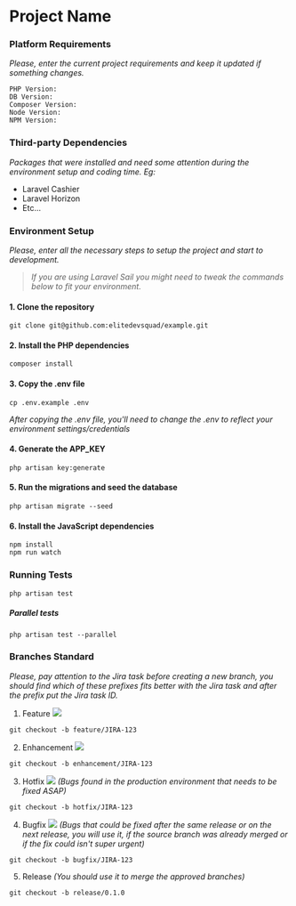 # Project Name

### Platform Requirements
_Please, enter the current project requirements and keep it updated if something changes._

```
PHP Version:
DB Version:
Composer Version:
Node Version:
NPM Version:
```

### Third-party Dependencies
_Packages that were installed and need some attention during the environment setup and coding time. Eg:_

* Laravel Cashier
* Laravel Horizon
* Etc...

### Environment Setup
_Please, enter all the necessary steps to setup the project and start to development._

> _If you are using Laravel Sail you might need to tweak the commands below to fit your environment._

#### 1. Clone the repository
```
git clone git@github.com:elitedevsquad/example.git
```

#### 2. Install the PHP dependencies
```
composer install
```

#### 3. Copy the .env file
```
cp .env.example .env
```
_After copying the .env file, you'll need to change the .env to reflect your environment settings/credentials_

#### 4. Generate the APP_KEY
```
php artisan key:generate
```

#### 5. Run the migrations and seed the database
```
php artisan migrate --seed
```

#### 6. Install the JavaScript dependencies
```
npm install
npm run watch
```

### Running Tests
```
php artisan test
```
##### Parallel tests
```
php artisan test --parallel
```

### Branches Standard
_Please, pay attention to the Jira task before creating a new branch, you should find which of these prefixes fits better with the Jira task and after the prefix put the Jira task ID._

1. Feature ![](https://team-devsquad.atlassian.net/secure/viewavatar?avatarId=10315&avatarType=issuetype)
```
git checkout -b feature/JIRA-123
```

2. Enhancement ![](https://team-devsquad.atlassian.net/secure/viewavatar?avatarId=10318&avatarType=issuetype)
```
git checkout -b enhancement/JIRA-123
```

3. Hotfix ![](https://team-devsquad.atlassian.net/secure/viewavatar?avatarId=10303&avatarType=issuetype) _(Bugs found in the production environment that needs to be fixed ASAP)_
```
git checkout -b hotfix/JIRA-123
```

4. Bugfix ![](https://team-devsquad.atlassian.net/secure/viewavatar?avatarId=10308&avatarType=issuetype) _(Bugs that could be fixed after the same release or on the next release, you will use it, if the source branch was already merged or if the fix could isn't super urgent)_
```
git checkout -b bugfix/JIRA-123
```

5. Release _(You should use it to merge the approved branches)_
```
git checkout -b release/0.1.0
```
